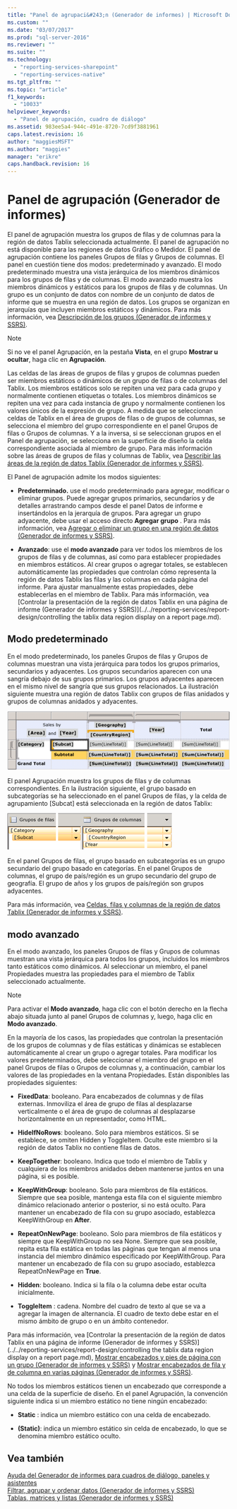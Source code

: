 ```yaml
---
title: "Panel de agrupaci&#243;n (Generador de informes) | Microsoft Docs"
ms.custom: ""
ms.date: "03/07/2017"
ms.prod: "sql-server-2016"
ms.reviewer: ""
ms.suite: ""
ms.technology: 
  - "reporting-services-sharepoint"
  - "reporting-services-native"
ms.tgt_pltfrm: ""
ms.topic: "article"
f1_keywords: 
  - "10033"
helpviewer_keywords: 
  - "Panel de agrupación, cuadro de diálogo"
ms.assetid: 983ee5a4-944c-491e-8720-7cd9f3881961
caps.latest.revision: 16
author: "maggiesMSFT"
ms.author: "maggies"
manager: "erikre"
caps.handback.revision: 16
---
```

# Panel de agrupaci&#243;n (Generador de informes)
  El panel de agrupación muestra los grupos de filas y de columnas para la región de datos Tablix seleccionada actualmente. El panel de agrupación no está disponible para las regiones de datos Gráfico o Medidor. El panel de agrupación contiene los paneles Grupos de filas y Grupos de columnas. El panel en cuestión tiene dos modos: predeterminado y avanzado. El modo predeterminado muestra una vista jerárquica de los miembros dinámicos para los grupos de filas y de columnas. El modo avanzado muestra los miembros dinámicos y estáticos para los grupos de filas y de columnas. Un grupo es un conjunto de datos con nombre de un conjunto de datos de informe que se muestra en una región de datos. Los grupos se organizan en jerarquías que incluyen miembros estáticos y dinámicos. Para más información, vea [Descripción de los grupos &#40;Generador de informes y SSRS&#41;](../../reporting-services/report-design/understanding-groups-report-builder-and-ssrs.md).  
  
> [!NOTE]  
>  Si no ve el panel Agrupación, en la pestaña **Vista**, en el grupo **Mostrar u ocultar**, haga clic en **Agrupación**.  
  
 Las celdas de las áreas de grupos de filas y grupos de columnas pueden ser miembros estáticos o dinámicos de un grupo de filas o de columnas del Tablix. Los miembros estáticos solo se repiten una vez para cada grupo y normalmente contienen etiquetas o totales. Los miembros dinámicos se repiten una vez para cada instancia de grupo y normalmente contienen los valores únicos de la expresión de grupo. A medida que se seleccionan celdas de Tablix en el área de grupos de filas o de grupos de columnas, se selecciona el miembro del grupo correspondiente en el panel Grupos de filas o Grupos de columnas. Y a la inversa, si se seleccionan grupos en el Panel de agrupación, se selecciona en la superficie de diseño la celda correspondiente asociada al miembro de grupo. Para más información sobre las áreas de grupos de filas y columnas de Tablix, vea [Describir las áreas de la región de datos Tablix &#40;Generador de informes y SSRS&#41;](../../reporting-services/report-design/tablix-data-region-areas-report-builder-and-ssrs.md).  
  
 El Panel de agrupación admite los modos siguientes:  
  
-   **Predeterminado.** use el modo predeterminado para agregar, modificar o eliminar grupos. Puede agregar grupos primarios, secundarios y de detalles arrastrando campos desde el panel Datos de informe e insertándolos en la jerarquía de grupos. Para agregar un grupo adyacente, debe usar el acceso directo **Agregar grupo** . Para más información, vea [Agregar o eliminar un grupo en una región de datos &#40;Generador de informes y SSRS&#41;](../../reporting-services/report-design/add-or-delete-a-group-in-a-data-region-report-builder-and-ssrs.md).  
  
-   **Avanzado**: use el **modo avanzado** para ver todos los miembros de los grupos de filas y de columnas, así como para establecer propiedades en miembros estáticos. Al crear grupos o agregar totales, se establecen automáticamente las propiedades que controlan cómo representa la región de datos Tablix las filas y las columnas en cada página del informe. Para ajustar manualmente estas propiedades, debe establecerlas en el miembro de Tablix. Para más información, vea [Controlar la presentación de la región de datos Tablix en una página de informe &#40;Generador de informes y SSRS&#41;](../../reporting-services/report-design/controlling the tablix data region display on a report page.md).  
  
## Modo predeterminado  
 En el modo predeterminado, los paneles Grupos de filas y Grupos de columnas muestran una vista jerárquica para todos los grupos primarios, secundarios y adyacentes. Los grupos secundarios aparecen con una sangría debajo de sus grupos primarios. Los grupos adyacentes aparecen en el mismo nivel de sangría que sus grupos relacionados. La ilustración siguiente muestra una región de datos Tablix con grupos de filas anidados y grupos de columnas anidados y adyacentes.  
  
 ![Tablix, grupos de filas y columnas anidadas y adyacentes](../../reporting-services/report-design/media/rs-basictablixdesigngroupingpane.gif "Tablix, grupos de filas y columnas anidadas y adyacentes")  
  
 El panel Agrupación muestra los grupos de filas y de columnas correspondientes. En la ilustración siguiente, el grupo basado en subcategorías se ha seleccionado en el panel Grupos de filas, y la celda de agrupamiento [Subcat] está seleccionada en la región de datos Tablix:  
  
 ![Panel de agrupación para la fila anidada y grupos de columnas](../../reporting-services/report-design/media/rs-basictablixdesigngroupingpanedefaultview.gif "Panel de agrupación para la fila anidada y grupos de columnas")  
  
 En el panel Grupos de filas, el grupo basado en subcategorías es un grupo secundario del grupo basado en categorías. En el panel Grupos de columnas, el grupo de país/región es un grupo secundario del grupo de geografía. El grupo de años y los grupos de país/región son grupos adyacentes.  
  
 Para más información, vea [Celdas, filas y columnas de la región de datos Tablix &#40;Generador de informes y SSRS&#41;](../../reporting-services/report-design/tablix-data-region-cells-rows-and-columns-report-builder-and-ssrs.md).  
  
## modo avanzado  
 En el modo avanzado, los paneles Grupos de filas y Grupos de columnas muestran una vista jerárquica para todos los grupos, incluidos los miembros tanto estáticos como dinámicos. Al seleccionar un miembro, el panel Propiedades muestra las propiedades para el miembro de Tablix seleccionado actualmente.  
  
> [!NOTE]  
>  Para activar el **Modo avanzado**, haga clic con el botón derecho en la flecha abajo situada junto al panel Grupos de columnas y, luego, haga clic en **Modo avanzado**.  
  
 En la mayoría de los casos, las propiedades que controlan la presentación de los grupos de columnas y de filas estáticas y dinámicas se establecen automáticamente al crear un grupo o agregar totales. Para modificar los valores predeterminados, debe seleccionar el miembro del grupo en el panel Grupos de filas o Grupos de columnas y, a continuación, cambiar los valores de las propiedades en la ventana Propiedades. Están disponibles las propiedades siguientes:  
  
-   **FixedData**: booleano. Para encabezados de columnas y de filas externas. Inmoviliza el área de grupo de filas al desplazarse verticalmente o el área de grupo de columnas al desplazarse horizontalmente en un representador, como HTML.  
  
-   **HideIfNoRows**: booleano. Solo para miembros estáticos. Si se establece, se omiten Hidden y ToggleItem. Oculte este miembro si la región de datos Tablix no contiene filas de datos.  
  
-   **KeepTogether**: booleano. Indica que todo el miembro de Tablix y cualquiera de los miembros anidados deben mantenerse juntos en una página, si es posible.  
  
-   **KeepWithGroup**: booleano. Solo para miembros de fila estáticos. Siempre que sea posible, mantenga esta fila con el siguiente miembro dinámico relacionado anterior o posterior, si no está oculto. Para mantener un encabezado de fila con su grupo asociado, establezca KeepWithGroup en **After**.  
  
-   **RepeatOnNewPage**: booleano. Solo para miembros de fila estáticos y siempre que KeepWithGroup no sea None. Siempre que sea posible, repita esta fila estática en todas las páginas que tengan al menos una instancia del miembro dinámico especificado por KeepWithGroup. Para mantener un encabezado de fila con su grupo asociado, establezca RepeatOnNewPage en **True**.  
  
-   **Hidden**: booleano. Indica si la fila o la columna debe estar oculta inicialmente.  
  
-   **ToggleItem** : cadena. Nombre del cuadro de texto al que se va a agregar la imagen de alternancia. El cuadro de texto debe estar en el mismo ámbito de grupo o en un ámbito contenedor.  
  
 Para más información, vea [Controlar la presentación de la región de datos Tablix en una página de informe &#40;Generador de informes y SSRS&#41;](../../reporting-services/report-design/controlling the tablix data region display on a report page.md), [Mostrar encabezados y pies de página con un grupo &#40;Generador de informes y SSRS&#41;](../../reporting-services/report-design/display-headers-and-footers-with-a-group-report-builder-and-ssrs.md) y [Mostrar encabezados de fila y de columna en varias páginas &#40;Generador de informes y SSRS&#41;](../../reporting-services/report-design/display-row-and-column-headers-on-multiple-pages-report-builder-and-ssrs.md).  
  
 No todos los miembros estáticos tienen un encabezado que corresponde a una celda de la superficie de diseño. En el panel Agrupación, la convención siguiente indica si un miembro estático no tiene ningún encabezado:  
  
-   **Static** : indica un miembro estático con una celda de encabezado.  
  
-   **(Static)**: indica un miembro estático sin celda de encabezado, lo que se denomina miembro estático oculto.  
  
## Vea también  
 [Ayuda del Generador de informes para cuadros de diálogo, paneles y asistentes](http://msdn.microsoft.com/es-es/2da24891-0b6d-4d3c-8b18-81b98752642f)   
 [Filtrar, agrupar y ordenar datos &#40;Generador de informes y SSRS&#41;](../../reporting-services/report-design/filter-group-and-sort-data-report-builder-and-ssrs.md)   
 [Tablas, matrices y listas &#40;Generador de informes y SSRS&#41;](../../reporting-services/report-design/tables-matrices-and-lists-report-builder-and-ssrs.md)  
  
  